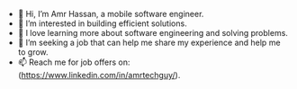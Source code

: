 - 👋 Hi, I’m Amr Hassan, a mobile software engineer.
- 👀 I’m interested in building efficient solutions.
- 🌱 I love learning more about software engineering and solving problems.
- 💞️ I’m seeking a job that can help me share my experience and help me to grow.
- 📫 Reach me for job offers on: (https://www.linkedin.com/in/amrtechguy/).

<!---
amrtechguy/amrtechguy is a ✨ special ✨ repository because its `README.md` (this file) appears on your GitHub profile.
You can click the Preview link to take a look at your changes.
--->
